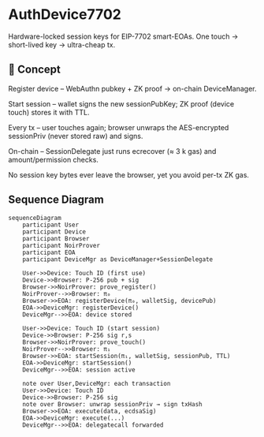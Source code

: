 # AuthDevice7702

Hardware-locked session keys for EIP-7702 smart-EOAs.
One touch → short-lived key → ultra-cheap tx.

## 🔑 Concept
Register device – WebAuthn pubkey + ZK proof → on-chain DeviceManager.

Start session – wallet signs the new sessionPubKey; ZK proof (device touch) stores it with TTL.

Every tx – user touches again; browser unwraps the AES-encrypted sessionPriv (never stored raw) and signs.

On-chain – SessionDelegate just runs ecrecover (≈ 3 k gas) and amount/permission checks.

No session key bytes ever leave the browser, yet you avoid per-tx ZK gas.

## Sequence Diagram

```mermaid
sequenceDiagram
    participant User
    participant Device
    participant Browser
    participant NoirProver
    participant EOA
    participant DeviceMgr as DeviceManager+SessionDelegate

    User->>Device: Touch ID (first use)
    Device->>Browser: P-256 pub + sig
    Browser->>NoirProver: prove_register()
    NoirProver-->>Browser: π₀
    Browser->>EOA: registerDevice(π₀, walletSig, devicePub)
    EOA->>DeviceMgr: registerDevice()
    DeviceMgr-->>EOA: device stored

    User->>Device: Touch ID (start session)
    Device->>Browser: P-256 sig r,s
    Browser->>NoirProver: prove_touch()
    NoirProver-->>Browser: π₁
    Browser->>EOA: startSession(π₁, walletSig, sessionPub, TTL)
    EOA->>DeviceMgr: startSession()
    DeviceMgr-->>EOA: session active

    note over User,DeviceMgr: each transaction
    User->>Device: Touch ID
    Device->>Browser: P-256 sig
    note over Browser: unwrap sessionPriv → sign txHash
    Browser->>EOA: execute(data, ecdsaSig)
    EOA->>DeviceMgr: execute(...)
    DeviceMgr-->>EOA: delegatecall forwarded
```


